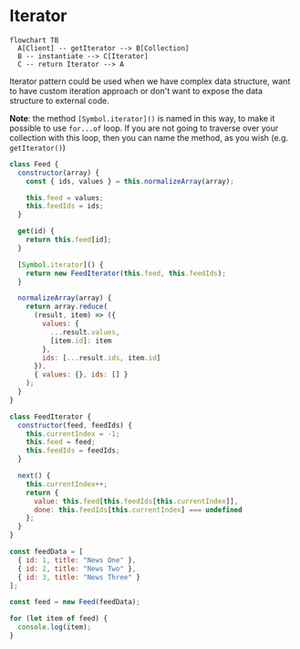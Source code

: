 # Iterator

```mermaid
flowchart TB
  A[Client] -- getIterator --> B[Collection]
  B -- instantiate --> C[Iterator]
  C -- return Iterator --> A
```
Iterator pattern could be used when we have complex data structure, want to have custom iteration approach or don't want to expose the data structure to external code.

**Note**: the method `[Symbol.iterator]()` is named in this way, to make it possible to use `for...of` loop. If you are not going to traverse over your collection with this loop, then you can name the method, as you wish (e.g. `getIterator()`)

```js
class Feed {
  constructor(array) {
    const { ids, values } = this.normalizeArray(array);

    this.feed = values;
    this.feedIds = ids;
  }

  get(id) {
    return this.feed[id];
  }

  [Symbol.iterator]() {
    return new FeedIterator(this.feed, this.feedIds);
  }

  normalizeArray(array) {
    return array.reduce(
      (result, item) => ({
        values: {
          ...result.values,
          [item.id]: item
        },
        ids: [...result.ids, item.id]
      }),
      { values: {}, ids: [] }
    );
  }
}

class FeedIterator {
  constructor(feed, feedIds) {
    this.currentIndex = -1;
    this.feed = feed;
    this.feedIds = feedIds;
  }

  next() {
    this.currentIndex++;
    return {
      value: this.feed[this.feedIds[this.currentIndex]],
      done: this.feedIds[this.currentIndex] === undefined
    };
  }
}

const feedData = [
  { id: 1, title: "News One" },
  { id: 2, title: "News Two" },
  { id: 3, title: "News Three" }
];

const feed = new Feed(feedData);

for (let item of feed) {
  console.log(item);
}

```